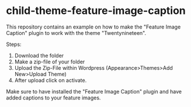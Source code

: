 # child-theme-feature-image-caption
This repository contains an example on how to make the "Feature Image Caption" plugin to work with the theme "Twentynineteen".

Steps:
1. Download the folder
2. Make a zip-file of your folder
3. Upload the Zip-File within Wordpress (Appearance>Themes>Add New>Upload Theme)
4. After upload click on activate.

Make sure to have installed the "Feature Image Caption" plugin and have added captions to your feature images.

